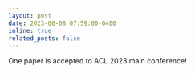```yaml
---
layout: post
date: 2023-06-08 07:59:00-0400
inline: true
related_posts: false
---
```


One paper is accepted to ACL 2023 main conference!
